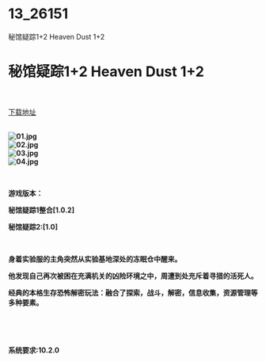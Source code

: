# 13_26151
秘馆疑踪1+2 Heaven Dust 1+2
# 秘馆疑踪1+2 Heaven Dust 1+2
 <br/></br>
[下载地址](https://www.switch520.cc/article/26151 "下载地址")
<br/></br>

<p><strong><img title="01.jpg" src="https://www.switch520.cc/muke_img/2022_01_06_efc12821ba741.jpg" alt="01.jpg"></strong><br>
<strong><img title="02.jpg" src="https://www.switch520.cc/muke_img/2022_01_06_dc681c96da69b.jpg" alt="02.jpg"></strong><br>
<strong><img title="03.jpg" src="https://www.switch520.cc/muke_img/2022_01_06_284341c90ecf8.jpg" alt="03.jpg"></strong><br>
<strong><img title="04.jpg" src="https://www.switch520.cc/muke_img/2022_01_06_6645b59d8234c.jpg" alt="04.jpg">&nbsp;</strong></p>
<p>&nbsp;</p>
<p><strong>游戏版本：</strong></p>
<p><strong>秘馆疑踪1整合[1.0.2]</strong></p>
<p><strong>秘馆疑踪2:[1.0]</strong></p>
<p>&nbsp;</p>
<p><strong>身着实验服的主角突然从实验基地深处的冻眠仓中醒来。</strong></p>
<p><strong>他发现自己再次被困在充满机关的凶险环境之中，周遭到处充斥着寻猎的活死人。</strong></p>
<p><strong>经典的本格生存恐怖解密玩法：融合了探索，战斗，解密，信息收集，资源管理等多种要素。</strong></p>
<p>&nbsp;</p>
<p>&nbsp;</p>
<p><strong>系统要求:10.2.0</strong></p>



